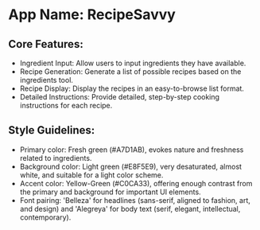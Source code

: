 # **App Name**: RecipeSavvy

## Core Features:

- Ingredient Input: Allow users to input ingredients they have available.
- Recipe Generation: Generate a list of possible recipes based on the ingredients tool. 
- Recipe Display: Display the recipes in an easy-to-browse list format.
- Detailed Instructions: Provide detailed, step-by-step cooking instructions for each recipe.

## Style Guidelines:

- Primary color: Fresh green (#A7D1AB), evokes nature and freshness related to ingredients.
- Background color: Light green (#E8F5E9), very desaturated, almost white, and suitable for a light color scheme.
- Accent color: Yellow-Green (#C0CA33), offering enough contrast from the primary and background for important UI elements.
- Font pairing: 'Belleza' for headlines (sans-serif, aligned to fashion, art, and design) and 'Alegreya' for body text (serif, elegant, intellectual, contemporary).